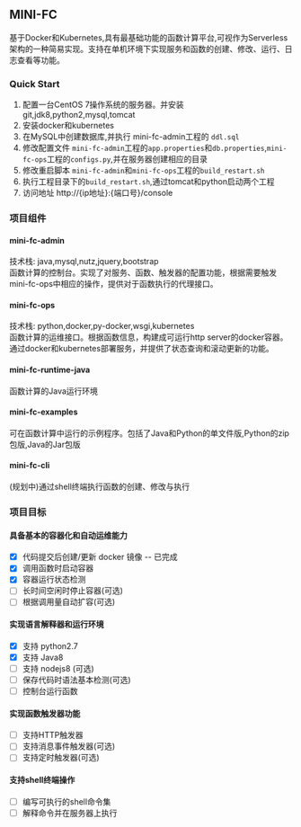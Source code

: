 ## MINI-FC
基于Docker和Kubernetes,具有最基础功能的函数计算平台,可视作为Serverless架构的一种简易实现。支持在单机环境下实现服务和函数的创建、修改、运行、日志查看等功能。

### Quick Start
1. 配置一台CentOS 7操作系统的服务器。并安装git,jdk8,python2,mysql,tomcat
2. 安装docker和kubernetes
3. 在MySQL中创建数据库,并执行 mini-fc-admin工程的 `ddl.sql`
4. 修改配置文件 `mini-fc-admin`工程的`app.properties`和`db.properties`,`mini-fc-ops`工程的`configs.py`,并在服务器创建相应的目录
5. 修改重启脚本 `mini-fc-admin`和`mini-fc-ops`工程的`build_restart.sh`
6. 执行工程目录下的`build_restart.sh`,通过tomcat和python启动两个工程
7. 访问地址 http://{ip地址}:{端口号}/console

### 项目组件

#### mini-fc-admin
技术栈: java,mysql,nutz,jquery,bootstrap  
函数计算的控制台。实现了对服务、函数、触发器的配置功能，根据需要触发mini-fc-ops中相应的操作，提供对于函数执行的代理接口。

#### mini-fc-ops
技术栈: python,docker,py-docker,wsgi,kubernetes  
函数计算的运维接口。根据函数信息，构建成可运行http server的docker容器。通过docker和kubernetes部署服务，并提供了状态查询和滚动更新的功能。

#### mini-fc-runtime-java
函数计算的Java运行环境

#### mini-fc-examples
可在函数计算中运行的示例程序。包括了Java和Python的单文件版,Python的zip包版,Java的Jar包版

#### mini-fc-cli
(规划中)通过shell终端执行函数的创建、修改与执行 

### 项目目标

#### 具备基本的容器化和自动运维能力
- [x] 代码提交后创建/更新 docker 镜像 -- 已完成
- [x] 调用函数时启动容器
- [x] 容器运行状态检测
- [ ] 长时间空闲时停止容器(可选)
- [ ] 根据调用量自动扩容(可选)

#### 实现语言解释器和运行环境
- [x] 支持 python2.7
- [x] 支持 Java8
- [ ] 支持 nodejs8 (可选)
- [ ] 保存代码时语法基本检测(可选)
- [ ] 控制台运行函数

#### 实现函数触发器功能
- [ ] 支持HTTP触发器
- [ ] 支持消息事件触发器(可选)
- [ ] 支持定时触发器(可选)

#### 支持shell终端操作
- [ ] 编写可执行的shell命令集
- [ ] 解释命令并在服务器上执行